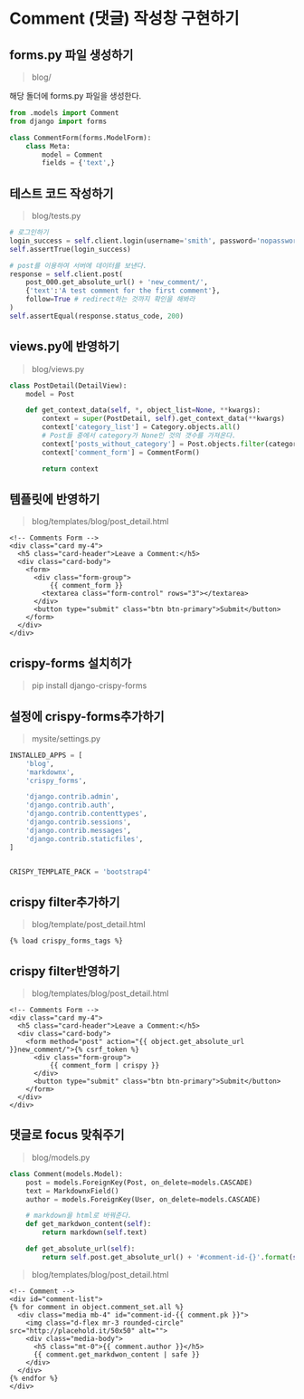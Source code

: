 # Comment (댓글) 작성창 구현하기

## forms.py 파일 생성하기

> blog/

해당 돌더에 forms.py 파일을 생성한다.

```python
from .models import Comment
from django import forms

class CommentForm(forms.ModelForm):
    class Meta:
        model = Comment
        fields = {'text',}
```

## 테스트 코드 작성하기

> blog/tests.py

```python
# 로그인하기
login_success = self.client.login(username='smith', password='nopassword')
self.assertTrue(login_success)

# post를 이용하여 서버에 데이터를 보낸다.
response = self.client.post(
    post_000.get_absolute_url() + 'new_comment/',
    {'text':'A test comment for the first comment'},
    follow=True # redirect하는 것까지 확인을 해봐라
)
self.assertEqual(response.status_code, 200)
```

## views.py에 반영하기

> blog/views.py

```python
class PostDetail(DetailView):
    model = Post

    def get_context_data(self, *, object_list=None, **kwargs):
        context = super(PostDetail, self).get_context_data(**kwargs)
        context['category_list'] = Category.objects.all()
        # Post들 중에서 category가 None인 것의 갯수를 가져온다.
        context['posts_without_category'] = Post.objects.filter(category=None).count()
        context['comment_form'] = CommentForm()

        return context
```

## 템플릿에 반영하기

> blog/templates/blog/post_detail.html

```django
<!-- Comments Form -->
<div class="card my-4">
  <h5 class="card-header">Leave a Comment:</h5>
  <div class="card-body">
    <form>
      <div class="form-group">
          {{ comment_form }}
        <textarea class="form-control" rows="3"></textarea>
      </div>
      <button type="submit" class="btn btn-primary">Submit</button>
    </form>
  </div>
</div>
```

## crispy-forms 설치히가

> pip install django-crispy-forms

## 설정에 crispy-forms추가하기

> mysite/settings.py

```python
INSTALLED_APPS = [
    'blog',
    'markdownx',
    'crispy_forms',

    'django.contrib.admin',
    'django.contrib.auth',
    'django.contrib.contenttypes',
    'django.contrib.sessions',
    'django.contrib.messages',
    'django.contrib.staticfiles',
]


CRISPY_TEMPLATE_PACK = 'bootstrap4'
```

## crispy filter추가하기

> blog/template/post_detail.html

```django
{% load crispy_forms_tags %}
```

## crispy filter반영하기

> blog/templates/blog/post_detail.html

```django
<!-- Comments Form -->
<div class="card my-4">
  <h5 class="card-header">Leave a Comment:</h5>
  <div class="card-body">
    <form method="post" action="{{ object.get_absolute_url }}new_comment/">{% csrf_token %}
      <div class="form-group">
          {{ comment_form | crispy }}
      </div>
      <button type="submit" class="btn btn-primary">Submit</button>
    </form>
  </div>
</div>
```

## 댓글로 focus 맞춰주기

> blog/models.py

```python
class Comment(models.Model):
    post = models.ForeignKey(Post, on_delete=models.CASCADE)
    text = MarkdownxField()
    author = models.ForeignKey(User, on_delete=models.CASCADE)

    # markdown을 html로 바꿔준다.
    def get_markdwon_content(self):
        return markdown(self.text)

    def get_absolute_url(self):
        return self.post.get_absolute_url() + '#comment-id-{}'.format(self.pk)
```

> blog/templates/blog/post_detail.html

```django
<!-- Comment -->
<div id="comment-list">
{% for comment in object.comment_set.all %}
  <div class="media mb-4" id="comment-id-{{ comment.pk }}">
    <img class="d-flex mr-3 rounded-circle" src="http://placehold.it/50x50" alt="">
    <div class="media-body">
      <h5 class="mt-0">{{ comment.author }}</h5>
      {{ comment.get_markdwon_content | safe }}
    </div>
  </div>
{% endfor %}
</div>
```